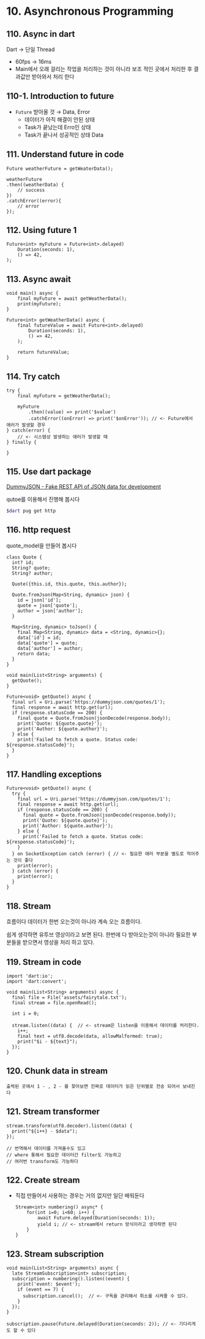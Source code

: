 # 10. Asynchronous Programming

## 110. Async in dart
Dart → 단일 Thread

  - 60fps → 16ms
  - Main에서 오래 걸리는 작업을 처리하는 것이 아니라 보조 적인 곳에서 처리한 후 결과값만 받아와서 처리 한다

## 110-1. Introduction to future
- `Future` 받아올 것 → Data, Error
    - 데이터가 아직 해결이 안된 상태
    - Task가 끝났는데 Erro인 상태
    - Task가 끝나서 성공적인 상태 Data

## 111. Understand future in code

```Text
Future weatherFuture = getWeaterData();

weatherFuture
.then((weatherData) {
    // success
})
.catchError((error){
    // error
});
```

## 112. Using future 1

```Text
Future<int> myFuture = Future<int>.delayed)
    Duration(seconds: 1),
    () => 42,
);
```

## 113. Async await

```Text
void main() async {
    final myFuture = await getWeatherData();
    print(myFuture);
}

Future<int> getWeatherData() async {
    final futureValue = await Future<int>.delayed)
        Duration(seconds: 1),
        () => 42,
    );
    
    return futureValue;
}
```

## 114. Try catch

```Text
try {
    final myFuture = getWeatherData();
    
    myFuture
        .then((value) => print('$value')
        .catchError((onError) => print('$onError')); // <- Future에서 애러가 발생할 경우 
} catch(error) {
    // <- 시스템상 발생하는 애러가 발생할 때
} finally {

}
```

## 115. Use dart package

[DummyJSON - Fake REST API of JSON data for development](https://dummyjson.com/)

qutoe를 이용해서 진행해 봅시다

```bash
$dart pug get http
```

## 116. http request

quote_model을 만들어 봅시다

```Text
class Quote {
  int? id;
  String? quote;
  String? author;

  Quote({this.id, this.quote, this.author});

  Quote.fromJson(Map<String, dynamic> json) {
    id = json['id'];
    quote = json['quote'];
    author = json['author'];
  }

  Map<String, dynamic> toJson() {
    final Map<String, dynamic> data = <String, dynamic>{};
    data['id'] = id;
    data['quote'] = quote;
    data['author'] = author;
    return data;
  }
}
```

```Text
void main(List<String> arguments) {
  getQuote();
}

Future<void> getQuote() async {
  final url = Uri.parse('https://dummyjson.com/quotes/1');
  final response = await http.get(url);
  if (response.statusCode == 200) {
    final quote = Quote.fromJson(jsonDecode(response.body));
    print('Quote: ${quote.quote}');
    print('Author: ${quote.author}');
  } else {
    print('Failed to fetch a quote. Status code: ${response.statusCode}');
  }
}
```

## 117. Handling exceptions

```Text
Future<void> getQuote() async {
  try {
    final url = Uri.parse('https://dummyjson.com/quotes/1');
    final response = await http.get(url);
    if (response.statusCode == 200) {
      final quote = Quote.fromJson(jsonDecode(response.body));
      print('Quote: ${quote.quote}');
      print('Author: ${quote.author}');
    } else {
      print('Failed to fetch a quote. Status code: ${response.statusCode}');
    }
  } on SocketException catch (error) { // <- 필요한 애러 부분을 별도로 적어주는 것이 좋다
    print(error);
  } catch (error) {
    print(error);
  }
}
```

## 118. Stream

흐름이다 데이터가 한번 오는것이 아니라 계속 오는 흐름이다.

쉽게 생각하면 유투브 영상이라고 보면 된다. 한번에 다 받아오는것이 아니라 필요한 부분들을 받으면서 영상을 처리 하고 있다.

## 119. Stream in code

```Text
import 'dart:io';
import 'dart:convert';

void main(List<String> arguments) async {
  final file = File('assets/fairytale.txt');
  final stream = file.openRead();

  int i = 0;

  stream.listen((data) {  // <- stream은 listen을 이용해서 데이터를 처리한다.
    i++;
    final text = utf8.decode(data, allowMalformed: true);
    print("$i - ${text}");
  });
}
```

## 120. Chunk data in stream

```Text
출력된 곳에서 1 - , 2 - 를 찾아보면 진짜로 데이터가 읽은 단위별로 전송 되어서 보내진다
```

## 121. Stream transformer

```Text
stream.transform(utf8.decoder).listen((data) {
  print("${i++} - $data");
});

// 번역해서 데이터를 가져올수도 있고
// where 통해서 필요한 데이터간 filter도 가능하고
// 여러번 transform도 가능하다
```

## 122. Create stream
- 직접 만들어서 사용하는 경우는 거의 없지만 일단 배워둔다

    ```Text
    Stream<int> numbering() async* {
        for(int i=0; i<60; i++) {
            await Future.delayed(Duration(seconds: 1));
            yield i; // <- stream에서 return 방식이라고 생각하면 된다
        }
    }
    ```

## 123. Stream subscription

```Text
void main(List<String> arguments) async {
  late StreamSubscription<int> subscription;
  subscription = numbering().listen((event) {
    print('event: $event');
    if (event == 7) {
      subscription.cancel();  // <- 구독을 관리해서 취소를 시켜줄 수 있다.
    }
  });
}

subscription.pause(Future.delayed(Duration(seconds: 2)); // <- 기다리게도 할 수 있다
```